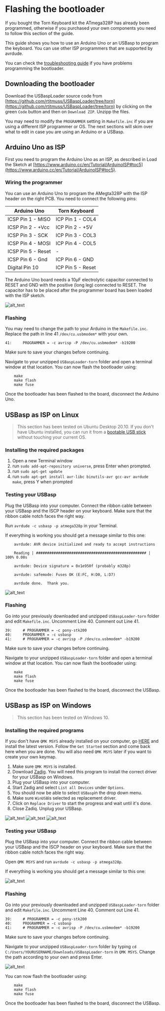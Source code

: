 # Flashing the bootloader

If you bought the Torn Keyboard kit the ATmega328P has already been programmed, otherwise if you purchased your own components you need to follow this section of the guide.

This guide shows you how to use an Arduino Uno or an USBasp to program the keyboard. You can use other ISP programmers that are supported by avrdude.

You can check the [troubleshooting guide](troubleshoot.md#flashing-atmega328p) if you have problems programming the bootloader.

## Downloading the bootloader

Download the USBaspLoader source code from [https://github.com/rtitmuss/USBaspLoader/tree/torn](https://github.com/rtitmuss/USBaspLoader/tree/torn) by clicking on the green `Code` button and then on `Download ZIP`. Unzipp the files. 

You may need to modify the `PROGRAMMER` setting in `Makefile.inc` if you are using a different ISP programmer or OS. The next sections will skim over what to edit in case you are using an Arduino or a USBasp.

## Arduino Uno as ISP

First you need to program the Arduino Uno as an ISP, as described in Load the Sketch at [https://www.arduino.cc/en/Tutorial/ArduinoISP#toc5](https://www.arduino.cc/en/Tutorial/ArduinoISP#toc5).


### Wiring the programmer

You can use an Arduino Uno to program the AMegta328P with the ISP header on the right PCB. You need to connect the following pins:


Arduino Uno | Torn Keyboard
----------- | -------------
ICSP Pin 1 - MISO | ICP Pin 1 - COL4
ICSP Pin 2 - +Vcc | ICP Pin 2 - +5V
ICSP Pin 3 - SCK | ICP Pin 3 - COL3
ICSP Pin 4 - MOSI | ICP Pin 4 - COL5
ICSP Pin 5 - Reset | -
ICSP Pin 6 - Gnd | ICP Pin 6 - GND
Digital Pin 10 | ICP Pin 5 - Reset

The Arduino Uno board needs a 10µF electrolytic capacitor connected to RESET and GND with the positive (long leg) connected to RESET. The capacitor has to be placed after the programmer board has been loaded with the ISP sketch.


![alt_text](build/image18.jpg)


### Flashing

You may need to change the path to your Arduino in the `Makefile.inc`. Replace the path in line 41 `/dev/cu.usbmodem*` with your own.
```
41:     PROGRAMMER = -c avrisp -P /dev/cu.usbmodem* -b19200
```
Make sure to save your changes before continuing. 

Navigate to your unzipped `USBaspLoader-torn` folder and open a terminal window at that location. You can now flash the bootloader using:

```
    make
    make flash
    make fuse
```

Once the bootloader has been flashed to the board, disconnect the Arduino Uno.


## USBasp as ISP on Linux

> This section has been tested on Ubuntu Desktop 20.10. If you don't have Ubuntu installed, you can run it from a [bootable USB stick](https://ubuntu.com/tutorials/create-a-usb-stick-on-windows#1-overview) without touching your current OS.


### Installing the required packages

1. Open a new Terminal window
2. run `sudo add-apt-repository universe`, press Enter when prompted.
3. run `sudo apt-get update`
3. run `sudo apt-get install avr-libc binutils-avr gcc-avr avrdude make`, press Y when prompted

### Testing your USBasp

Plug the USBasp into your computer. Connect the ribbon cable between your USBasp and the ISCP header on your keyboard. Make sure that the ribbon cable notch faces the right way.

Run `avrdude -c usbasp -p atmega328p` in your Terminal.

If everything is working you should get a message similar to this one: 

```
    avrdude: AVR device initialized and ready to accept instructions

    Reading | ################################################## | 100% 0.00s

    avrdude: Device signature = 0x1e950f (probably m328p)

    avrdude: safemode: Fuses OK (E:FC, H:D0, L:D7)

    avrdude done.  Thank you.    
```


![alt_text](build/image47.jpg)


### Flashing

Go into your previously downloaded and unzipped `USBaspLoader-torn` folder and edit `Makefile.inc`. Uncomment Line 40. Comment out Line 41. 

```
39:     # PROGRAMMER = -c pony-stk200
40:     PROGRAMMER = -c usbasp
41:     # PROGRAMMER = -c avrisp -P /dev/cu.usbmodem* -b19200
```
Make sure to save your changes before continuing. 

Navigate to your unzipped `USBaspLoader-torn` folder and open a terminal window at that location. You can now flash the bootloader using:

```
    make
    make flash
    make fuse
```

Once the bootloader has been flashed to the board, disconnect the USBasp.


## USBasp as ISP on Windows

> This section has been tested on Windows 10.


### Installing the required programs

If you don't have `QMK MSYS` already installed on your computer, go [HERE](https://msys.qmk.fm/) and install the latest version. Follow the `Get Started` section and come back here when you are done. You will also need `QMK MSYS` later if you want to create your own keymap.
1. Make sure `QMK MSYS` is installed.
2. Download [Zadig](https://zadig.akeo.ie/). You will need this program to install the correct driver for your USBasp on Windows.
3. Plug your USBasp into your computer.
4. Start Zadig and select `List all Devices` under `Options`.
5. You should now be able to select `USBasp`in the drop down menu.
6. Make sure `WinUSB`is selected as replacement driver.
7. Click on `Replace Driver` to start the progress and wait until it's done.
8. Close Zadiq. Unplug your USBasp.


![alt_text](build/image48.png)
![alt_text](build/image49.png)
![alt_text](build/image50.png)



### Testing your USBasp

Plug the USBasp into your computer. Connect the ribbon cable between your USBasp and the ISCP header on your keyboard. Make sure that the ribbon cable notch faces the right way.

Open `QMK MSYS` and run `avrdude -c usbasp -p atmega328p`.

If everything is working you should get a message similar to this one: 


![alt_text](build/image51.png)


### Flashing

Go into your previously downloaded and unzipped `USBaspLoader-torn` folder and edit `Makefile.inc`. Uncomment Line 40. Comment out Line 41. 

```
39:     # PROGRAMMER = -c pony-stk200
40:     PROGRAMMER = -c usbasp
41:     # PROGRAMMER = -c avrisp -P /dev/cu.usbmodem* -b19200
```
Make sure to save your changes before continuing. 

Navigate to your unzipped `USBaspLoader-torn` folder by typing `cd C:/Users/YOURUSERNAME/Downloads/USBaspLoader-torn` in `QMK MSYS`. Change the path according to your own and press Enter.


![alt_text](build/image52.png)


You can now flash the bootloader using:

```
    make
    make flash
    make fuse
```

Once the bootloader has been flashed to the board, disconnect the USBasp.


